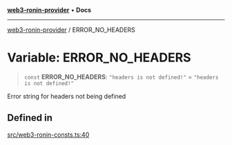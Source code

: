 [**web3-ronin-provider**](../README.md) • **Docs**

***

[web3-ronin-provider](../globals.md) / ERROR\_NO\_HEADERS

# Variable: ERROR\_NO\_HEADERS

> `const` **ERROR\_NO\_HEADERS**: `"headers is not defined!"` = `"headers is not defined!"`

Error string for headers not being defined

## Defined in

[src/web3-ronin-consts.ts:40](https://github.com/chuacw/web3-ronin-provider/blob/8567186df7b9f3f4227fb3bd272cc98d63a4d447/src/web3-ronin-consts.ts#L40)
